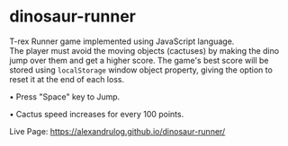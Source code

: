 # dinosaur-runner

T-rex Runner game implemented using JavaScript language.  
The player must avoid the moving objects (cactuses) by making the dino jump over them and get a higher score.
The game's best score will be stored using `localStorage` window object property, giving the option to reset it at the end of each loss.

• Press "Space" key to Jump.  

• Cactus speed increases for every 100 points.

Live Page: https://alexandrulog.github.io/dinosaur-runner/
